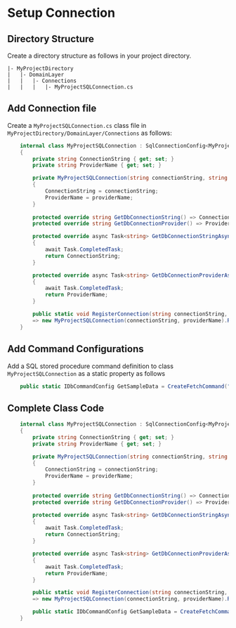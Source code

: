 ﻿# Setup Connection
## Directory Structure
Create a directory structure as follows in your project directory.

```
|- MyProjectDirectory
|	|- DomainLayer
|	|	|- Connections
|	|	|	|- MyProjectSQLConnection.cs
```

## Add Connection file
Create a `MyProjectSQLConnection.cs` class file in `MyProjectDirectory/DomainLayer/Connections` as follows:

```csharp
    internal class MyProjectSQLConnection : SqlConnectionConfig<MyProjectSQLConnection>
    {
        private string ConnectionString { get; set; }
        private string ProviderName { get; set; }

        private MyProjectSQLConnection(string connectionString, string providerName) 
        { 
            ConnectionString = connectionString;
            ProviderName = providerName;
        }        
        
        protected override string GetDbConnectionString() => ConnectionString;
        protected override string GetDbConnectionProvider() => ProviderName;

        protected override async Task<string> GetDbConnectionStringAsync()
        {
            await Task.CompletedTask;
            return ConnectionString;
        }

        protected override async Task<string> GetDbConnectionProviderAsync()
        {
            await Task.CompletedTask;
            return ProviderName;
        }

        public static void RegisterConnection(string connectionString, string providerName) 
        => new MyProjectSQLConnection(connectionString, providerName).Register();
    }
```

## Add Command Configurations
Add a SQL stored procedure command definition to class `MyProjectSQLConnection` as a static property as follows
```csharp
    public static IDbCommandConfig GetSampleData = CreateFetchCommand("[dbo].[SampleData_Get]", "Get Sample Data");
```

## Complete Class Code

```csharp
    internal class MyProjectSQLConnection : SqlConnectionConfig<MyProjectSQLConnection>
    {
        private string ConnectionString { get; set; }
        private string ProviderName { get; set; }

        private MyProjectSQLConnection(string connectionString, string providerName) 
        { 
            ConnectionString = connectionString;
            ProviderName = providerName;
        }        
        
        protected override string GetDbConnectionString() => ConnectionString;
        protected override string GetDbConnectionProvider() => ProviderName;

        protected override async Task<string> GetDbConnectionStringAsync()
        {
            await Task.CompletedTask;
            return ConnectionString;
        }

        protected override async Task<string> GetDbConnectionProviderAsync()
        {
            await Task.CompletedTask;
            return ProviderName;
        }

        public static void RegisterConnection(string connectionString, string providerName) 
        => new MyProjectSQLConnection(connectionString, providerName).Register();

        public static IDbCommandConfig GetSampleData = CreateFetchCommand("[dbo].[SampleData_Get]", "Get Sample Data");
    }
```

